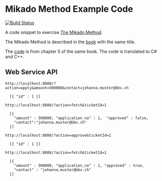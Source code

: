# Mikado Method Example Code

[![Build Status](https://travis-ci.org/raphaelmeyer/mikado-loanserver.svg?branch=master)](https://travis-ci.org/raphaelmeyer/mikado-loanserver)

A code snippet to exercise [The Mikado Method](https://www.manning.com/books/the-mikado-method).

The Mikado Method is described in the [book](https://www.manning.com/books/the-mikado-method)
with the same title.

The [code](https://github.com/mikadomethod/book-chapter-5-code) is from chapter 5 of the same
book.
The code is translated to C# and C++.


## Web Service API

```
http://localhost:8080/?action=apply&amount=500000&contact=johanna.muster@bbv.ch

  [{ "id" : 1 }]
```

```
http://localhost:8080/?action=fetch&ticketId=1

  [{
    "amount" : 500000, "application_no" : 1,  "approved" : false,
    "contact":"johanna.muster@bbv.ch"
  }]
```

```
http://localhost:8080/?action=approve&ticketId=1

  [{ "id" : 1 }]
```

```
http://localhost:8080/?action=fetch&ticketId=1

  [{
    "amount" : 500000, "application_no" : 1, "approved" : true,
    "contact" : "johanna.muster@bbv.ch"
  }]
```
